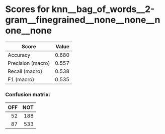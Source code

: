 # Scores for knn__bag_of_words__2-gram__finegrained__none__none__none__none
|      Score      |Value|
|-----------------|----:|
|Accuracy         |0.680|
|Precision (macro)|0.557|
|Recall (macro)   |0.538|
|F1 (macro)       |0.535|

### Confusion matrix:
|OFF|NOT|
|--:|--:|
| 52|188|
| 87|533|
